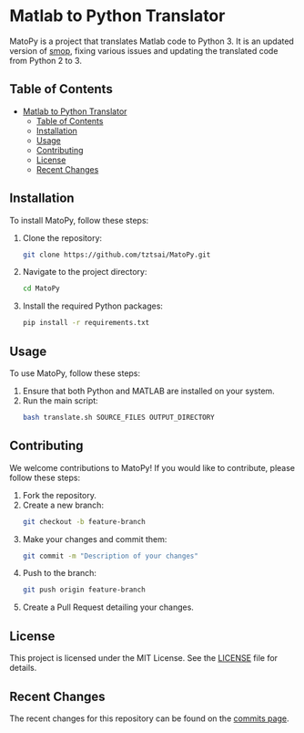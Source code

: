 # Matlab to Python Translator

MatoPy is a project that translates Matlab code to Python 3. It is an updated version of [smop](https://github.com/victorlei/smop), fixing various issues and updating the translated code from Python 2 to 3.

## Table of Contents

- [Matlab to Python Translator](#matlab-to-python-translator)
  - [Table of Contents](#table-of-contents)
  - [Installation](#installation)
  - [Usage](#usage)
  - [Contributing](#contributing)
  - [License](#license)
  - [Recent Changes](#recent-changes)

## Installation

To install MatoPy, follow these steps:

1. Clone the repository:
    ```sh
    git clone https://github.com/tztsai/MatoPy.git
    ```
2. Navigate to the project directory:
    ```sh
    cd MatoPy
    ```
3. Install the required Python packages:
    ```sh
    pip install -r requirements.txt
    ```

## Usage

To use MatoPy, follow these steps:

1. Ensure that both Python and MATLAB are installed on your system.
2. Run the main script:
    ```sh
    bash translate.sh SOURCE_FILES OUTPUT_DIRECTORY
    ```

## Contributing

We welcome contributions to MatoPy! If you would like to contribute, please follow these steps:

1. Fork the repository.
2. Create a new branch:
    ```sh
    git checkout -b feature-branch
    ```
3. Make your changes and commit them:
    ```sh
    git commit -m "Description of your changes"
    ```
4. Push to the branch:
    ```sh
    git push origin feature-branch
    ```
5. Create a Pull Request detailing your changes.

## License

This project is licensed under the MIT License. See the [LICENSE](LICENSE) file for details.

## Recent Changes

The recent changes for this repository can be found on the [commits page](https://github.com/tztsai/MatoPy/commits).
